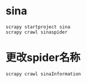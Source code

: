 # sina

```
scrapy startproject sina
scrapy crawl sinaspider
```

# 更改spider名称

```
scrapy crawl sinaInformation
```
